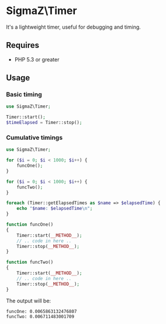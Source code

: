# SigmaZ\Timer

It's a lightweight timer, useful for debugging and timing.

## Requires
 * PHP 5.3 or greater

[On GitHub]: https://github.com/sigma-z/Timer


## Usage

### Basic timing

```php
use SigmaZ\Timer;

Timer::start();
$timeElapsed = Timer::stop();
```

### Cumulative timings

```php
use SigmaZ\Timer;

for ($i = 0; $i < 1000; $i++) {
    funcOne();
}

for ($i = 0; $i < 1000; $i++) {
    funcTwo();
}

foreach (Timer::getElapsedTimes as $name => $elapsedTime) {
    echo "$name: $elapsedTime\n";
}

function funcOne()
{
    Timer::start(__METHOD__);
    // .. code in here ..
    Timer::stop(__METHOD__);
}

function funcTwo()
{
    Timer::start(__METHOD__);
    // .. code in here ..
    Timer::stop(__METHOD__);
}
```

The output will be:

    funcOne: 0.0065863132476807
    funcTwo: 0.006711483001709
